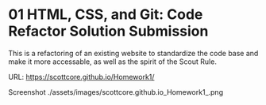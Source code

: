 # 01 HTML, CSS, and Git: Code Refactor Solution Submission

This is a refactoring of an existing website to standardize the code base and make it more accessable, as well as the spirit of the Scout Rule.

URL: https://scottcore.github.io/Homework1/

Screenshot 
./assets/images/scottcore.github.io_Homework1_.png
